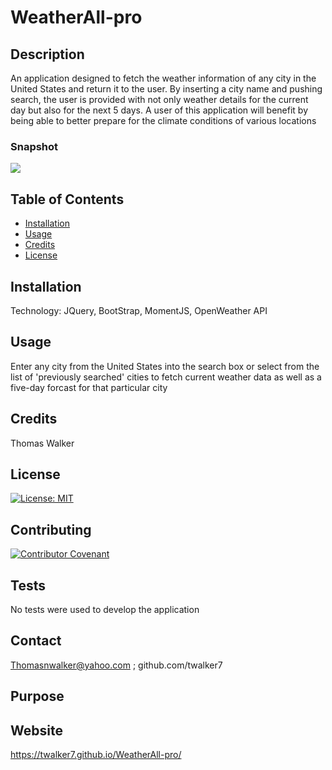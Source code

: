 # WeatherAll-pro

## Description 

 
 An application designed to fetch the weather information of any city in the United States and return it to the user. 
 By inserting a city name and pushing search, the user is provided with not only weather details for the current day but also for the next 5 days. 
 A user of this application will benefit by being able to better prepare for the climate conditions of various locations 


 ### Snapshot

![](screenshot.png)



## Table of Contents

* [Installation](#installation)
* [Usage](#usage)
* [Credits](#credits)
* [License](#license)


## Installation

Technology: JQuery, BootStrap, MomentJS, OpenWeather API

## Usage 

Enter any city from the United States into the search box or select from the list of 'previously searched' cities to fetch current weather data as well as a five-day forcast for that particular city


## Credits

Thomas Walker 

## License

[![License: MIT](https://img.shields.io/badge/License-MIT-yellow.svg)](https://opensource.org/licenses/MIT)


## Contributing

[![Contributor Covenant](https://img.shields.io/badge/Contributor%20Covenant-2.0-4baaaa.svg)](code_of_conduct.md)
    


## Tests
 No tests were used to develop the application 
        

## Contact

 Thomasnwalker@yahoo.com ; github.com/twalker7















## Purpose 


## Website 
https://twalker7.github.io/WeatherAll-pro/


